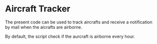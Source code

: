 # Aircraft Tracker

The present code can be used to track aircrafts and receive a notification by mail when the aicrafts are airborne.

By default, the script check if the aurcraft is airborne every hour. 
